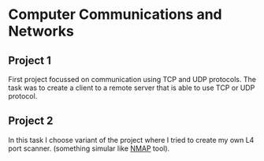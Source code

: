 
# Computer Communications and Networks


## Project 1

First project focussed on communication using TCP and UDP protocols. The task was to create a client to a remote server that is able to use TCP or UDP protocol.


## Project 2

In this task I choose variant of the project where I tried to create my own L4 port scanner. (something simular like [NMAP](https://nmap.org) tool).